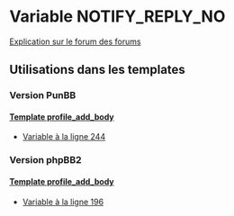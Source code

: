 # Variable NOTIFY_REPLY_NO
[Explication sur le forum des forums](http://forum.forumactif.com/t294113-listing-des-variables#NOTIFY_REPLY_NO)
## Utilisations dans les templates
### Version PunBB
#### [Template profile_add_body](punbb/profile_add_body.md)
* [Variable à la ligne 244](../punbb/profile_add_body.tpl#L244)
### Version phpBB2
#### [Template profile_add_body](subsilver/profile_add_body.md)
* [Variable à la ligne 196](../subsilver/profile_add_body.tpl#L196)